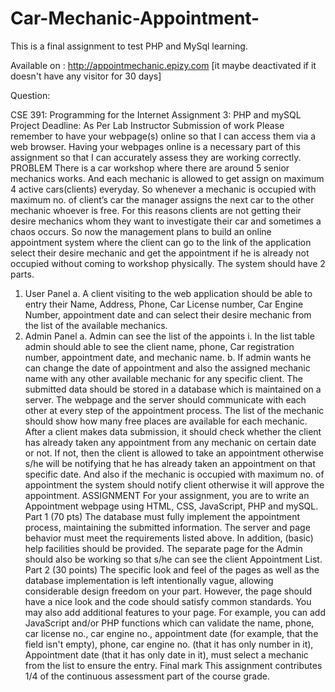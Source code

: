 # Car-Mechanic-Appointment-
This is a final assignment to test PHP and MySql learning. 

Available on : http://appointmechanic.epizy.com  [it maybe deactivated if it doesn't have any visitor for 30 days]





Question:

CSE 391: Programming for the Internet
Assignment 3: PHP and mySQL Project
Deadline: As Per Lab Instructor
Submission of work
Please remember to have your webpage(s) online so that I can access them via a web browser.
Having your webpages online is a necessary part of this assignment so
that I can accurately assess they are working correctly.
PROBLEM
There is a car workshop where there are around 5 senior mechanics works. And each mechanic
is allowed to get assign on maximum 4 active cars(clients) everyday. So whenever a mechanic is
occupied with maximum no. of client’s car the manager assigns the next car to the other
mechanic whoever is free. For this reasons clients are not getting their desire mechanics whom
they want to investigate their car and sometimes a chaos occurs.
So now the management plans to build an online appointment system where the client can go
to the link of the application select their desire mechanic and get the appointment if he is
already not occupied without coming to workshop physically.
The system should have 2 parts.
1. User Panel
a. A client visiting to the web application should be able to entry their Name,
Address, Phone, Car License number, Car Engine Number, appointment date and
can select their desire mechanic from the list of the available mechanics.
2. Admin Panel
a. Admin can see the list of the appoints
i. In the list table admin should able to see the client name, phone, Car
registration number, appointment date, and mechanic name.
b. If admin wants he can change the date of appointment and also the assigned
mechanic name with any other available mechanic for any specific client.
The submitted data should be stored in a database which is maintained on a server. The
webpage and the server should communicate with each other at every step of the appointment
process. The list of the mechanic should show how many free places are available for each
mechanic. After a client makes data submission, it should check whether the client has already
taken any appointment from any mechanic on certain date or not. If not, then the client is
allowed to take an appointment otherwise s/he will be notifying that he has already taken an 
appointment on that specific date. And also if the mechanic is occupied with maximum no. of
appointment the system should notify client otherwise it will approve the appointment.
ASSIGNMENT
For your assignment, you are to write an Appointment webpage using HTML, CSS, JavaScript,
PHP and mySQL.
Part 1 (70 pts)
The database must fully implement the appointment process, maintaining the submitted
information. The server and page behavior must meet the requirements listed above. In
addition, (basic) help facilities should be provided. The separate page for the Admin should also
be working so that s/he can see the client Appointment List.
Part 2 (30 points)
The specific look and feel of the pages as well as the database implementation is left
intentionally vague, allowing considerable design freedom on your part. However, the page
should have a nice look and the code should satisfy common standards. You may also add
additional features to your page. For example, you can add JavaScript and/or PHP functions
which can validate the name, phone, car license no., car engine no., appointment date (for
example, that the field isn't empty), phone, car engine no. (that it has only number in it),
Appointment date (that it has only date in it), must select a mechanic from the list to ensure the
entry.
Final mark
This assignment contributes 1/4 of the continuous assessment part of the course grade. 
